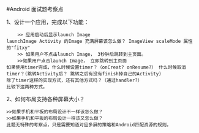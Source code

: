 #Android 面试题考察点

1、设计一个应用，完成以下功能：  

		>> 应用启动后显示launch Image   
	launchImage Activity 的Image 充满屏幕该怎么做？ ImageView scaleMode 属性的"fitxy"   
		>> 如果用户不点击launch Image， 3秒钟后跳转到主页面。  
		>>如果用户点击launch Image， 立即跳转到主页面   
	如果使用timer完成，什么时候设置timer？（onCreat? onResume?） 什么时候取消timer？(跳转Activity后？ 跳转之后有没有finish掉自己的Activity)
	除了timer这样的实现方式，还有其他方式吗？（通过handler?）  
	比较下这两种方式。
	
2、如何布局支持各种屏幕大小？  

	>>如果手机和平板的布局设计不一样该怎么做？  
	>>如果手机和平板的布局设计一样该又怎么做？
	此题无特殊的考察点，只是需要知道对应多屏的策略和Android匹配资源的规则。